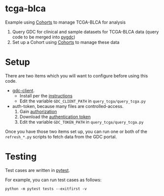 # tcga-blca

Example using [Cohorts](http://github.com/hammerlab/cohorts) to manage TCGA-BLCA for analysis

1. Query GDC for clinical and sample datasets for TCGA-BLCA data (query code to be merged into [pygdc](http://github.com/arahuja/pygdc))
2. Set up a Cohort using [Cohorts](http://github.com/hammerlab/cohorts) to manage these data

# Setup 

There are two items which you will want to configure before using this code. 
   - [gdc-client](https://github.com/NCI-GDC/gdc-client). 
       - Install per the [instructions](https://gdc-docs.nci.nih.gov/Data_Transfer_Tool/Users_Guide/Getting_Started/#downloading-the-gdc-data-transfer-tool)
       - Edit the variable `GDC_CLIENT_PATH` in `query_tcga/query_tcga.py`
   - auth-token, because many files are controlled-access. 
      1. Gain [authorization](https://gdc-docs.nci.nih.gov/API/Users_Guide/Authentication_and_Authorization/)
      2. Download the [authentication token](https://gdc-portal.nci.nih.gov/)
      3. Edit the variable `GDC_TOKEN_PATH` in `query_tcga/query_tcga.py`

Once you have those two items set up, you can run one or both of the `refresh_*.py` scripts to fetch data from the GDC portal.

# Testing

Test cases are written in [pytest](http://docs.pytest.org/en/latest/). 

For example, you can run test cases as follows:

```
python -m pytest tests --exitfirst -v
```

